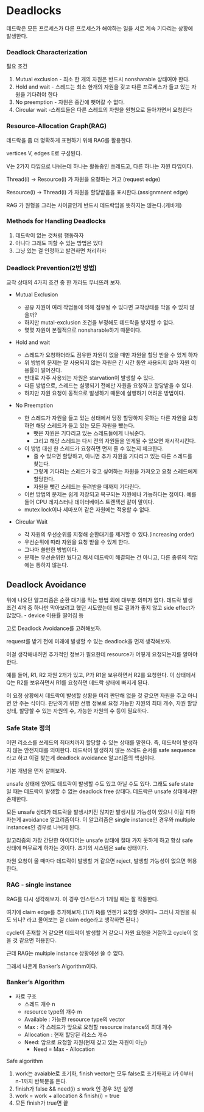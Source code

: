 # Deadlocks

데드락은 모든 프로세스가 다른 프로세스가 해야하는 일을 서로 계속 기다리는 상황에 발생한다.

### Deadlock Characterization

필요 조건

1. Mutual exclusion - 최소 한 개의 자원은 반드시 nonsharable 상태여야 한다.
2. Hold and wait - 스레드는 최소 한개의 자원을 갖고 다른 프로세스가 들고 있는 자원을 기다려야 한다
3. No preemption - 자원은 중간에 뺏어갈 수 없다. 
4. Circular wait -스레드들은 다른 스레드의 자원을 원형으로 돌아가면서 요청한다

### Resource-Allocation Graph(RAG)

데드락을 좀 더 명확하게 표현하기 위해 RAG를 활용한다. 

vertices V, edges E로 구성된다. 

V는 2가지 타입으로 나뉘는데 하나는 활동중인 쓰레드고, 다른 하나는 자원 타입이다. 

Thread(i) → Resource(i) 가 자원을 요청하는 거고 (request edge)

Resource(i) → Thread(i) 가 자원을 할당받음을 표시한다.(assignmnent edge)

RAG 가 원형을 그리는 사이클인게 반드시 데드락임을 뜻하지는 않는다.(케바케)

### Methods for Handling Deadlocks

1. 데드락이 없는 것처럼 행동하자
2. 아니다 그래도 피할 수 있는 방법은 있다
3. 그냥 있는 걸 인정하고 발견하면 처리하자

### Deadlock Prevention(2번 방법)

교착 상태의 4가지 조건 중 한 개라도 무너뜨려 보자. 

- Mutual Exclusion
    - 공유 자원이 여러 작업들에 의해 점유될 수 있다면 교착상태를 막을 수 있지 않을까?
    - 하지만 mutal-exclusion 조건을 부정해도 데드락을 방지할 수 없다.
    - 몇몇 자원이 본질적으로 nonsharable하기 때문이다.
    
- Hold and wait
    - 스레드가 요청하더라도 점유한 자원이 없을 때만 자원을 할당 받을 수 있게 하자
    - 위 방법의 문제는 잘 사용되지 않는 자원은 긴 시간 동안 사용되지 않아 자원 이용률이 떨어진다.
    - 반대로 자주 사용되는 자원은 starvation이 발생할 수 있다.
    - 다른 방법으로, 스레드는 실행되기 전에만 자원을 요청하고 할당받을 수 있다.
    - 하지만 자원 요청이 동적으로 발생하기 때문에 실행하기 어려운 방법이다.

- No Preemption
    - 한 스레드가 자원을 들고 있는 상태에서 당장 할당하지 못하는 다른 자원을 요청하면 해당 스레드가 들고 있는 모든 자원을 뺐는다.
        - 뺏은 자원은 기다리고 있는 스레드들에게 나눠준다.
        - 그리고 해당 스레드는 다시 전의 자원들을 얻게될 수 있으면 재시작시킨다.
    - 이 방법 대신 한 스레드가 요청하면 먼저 줄 수 있는지 체크한다.
        - 줄 수 있으면 할당하고, 아니면 추가 자원을 기다리고 있는 다른 스레드를 찾는다.
        - 그렇게 기다리는 스레드가 갖고 싶어하는 자원을 가져오고 요청 스레드에게 할당한다.
        - 자원을 뺏긴 스레드는 돌려받을 때까지 기다린다.
    - 이런 방법의 문제는 쉽게 저장되고 복구되는 자원에나 가능하다는 점이다. 예를 들어 CPU 레지스터나 데이터베이스 트랜잭션 같이 말이다.
    - mutex lock이나 세마포어 같은 자원에는 적용할 수 없다.
    
- Circular Wait
    - 각 자원의 우선순위를 지정해 순환대기를 제거할 수 있다.(increasing order)
    - 우선순위에 따라 자원을 요청 받을 수 있게 한다.
    - 그나마 쓸만한 방법이다.
    - 문제는 우선순위만 뒀다고 해서 데드락이 해결되는 건 아니고, 다른 종류의 작업에는 통하지 않는다.
    

## Deadlock Avoidance

위에 나오던 알고리즘은 순환 대기를 막는 방법 외에 대부분 의미가 없다. 데드락 발생 조건 4개 중 하나만 막아보려고 했던 시도였는데 별로 결과가 좋지 않고 side effect가 많았다. - device 이용률 떨어짐 등

고로 Deadlock Avoidance를 고려해보자. 

request를 받기 전에 미래에 발생할 수 있는 deadlock을 먼저 생각해보자.

이걸 생각해내려면 추가적인 정보가 필요한데 resource가 어떻게 요청되는지를 알아야 한다.

예를 들어, R1, R2 자원 2개가 있고, P가 R1을 보유하면서 R2를 요청한다. 이 상태에서 Q는 R2를 보유하면서 R1를 요청하면 데드락 상태에 빠지게 된다. 

이 요청 상황에서 데드락이 발생할 상황을 미리 판단해 없을 것 같으면 자원을 주고 아니면 안 주는 식이다. 판단하기 위한 선행 정보로 요청 가능한 자원의 최대 개수, 자원 할당 상태, 할당할 수 있는 자원의 수, 가능한 자원의 수 등이 필요하다.

### **Safe State 정의**

어떤 리소스를 쓰레드의 최대치까지 할당할 수 있는 상태를 말한다. 즉, 데드락이 발생하지 않는 안전지대를 의미한다. 데드락이 발생하지 않는 쓰레드 순서를 safe sequence라고 하고 이걸 찾는게 deadlock avoidance 알고리즘의 핵심이다. 

기본 개념을 먼저 살펴보자. 

unsafe 상태에 있어도 데드락이 발생할 수도 있고 아닐 수도 있다. 그래도 safe state일 때는 데드락이 발생할 수 없는 deadlock free 상태다. 데드락은 unsafe 상태에서만 존재한다.

모든 unsafe 상태가 데드락을 발생시키진 않지만 발생시킬 가능성이 있으니 이걸 피하자는게 avoidance 알고리즘이다. 이 알고리즘은 single instance인 경우와 multiple instances인 경우로 나뉘게 된다.

알고리즘의 가장 간단한 아이디어는 unsafe 상태에 절대 가지 못하게 하고 항상 safe 상태에 머무르게 하자는 것이다. 초기의 시스템은 safe 상태이다. 

자원 요청이 올 때마다 데드락이 발생할 거 같으면 reject, 발생할 가능성이 없으면 허용한다.

### RAG - single instance

RAG를 다시 생각해보자. 이 경우 인스턴스가 1개일 때는 잘 작동한다.

여기에 claim edge를 추가해보자.(Ti가 Rj를 언젠가 요청할 것이다~ 그러니 자원을 줘도 되나? 라고 물어보는 걸 claim edge라고 생각하면 된다.)

cycle이 존재할 거 같으면 데드락이 발생할 거 같으니 자원 요청을 거절하고 cycle이 없을 것 같으면 허용한다.

근데 RAG는 multiple instance 상황에선 쓸 수 없다.

그래서 나온게 Banker’s Algorithm이다.

### Banker’s Algorithm

- 자료 구조
    - 스레드 개수 n
    - resource type의 개수 m
    - Available : 가능한 resource type의 vector
    - Max : 각 스레드가 앞으로 요청할 resource instance의 최대 개수
    - Allocation : 현재 할당된 리소스 개수
    - Need: 앞으로 요청할 자원(현재 갖고 있는 자원이 아닌)
        - Need = Max - Allocation
    

Safe algorithm

1. work는 avaiable로 초기화, finish vector는 모두 false로 초기화하고 i가 0부터 n-1까지 반복문을 돈다.
2. finish가 false && need(i) ≤ work 인 경우 3번 실행
3. work = work + allocation & finish(i) = true
4. 모든 finish가 true면 끝